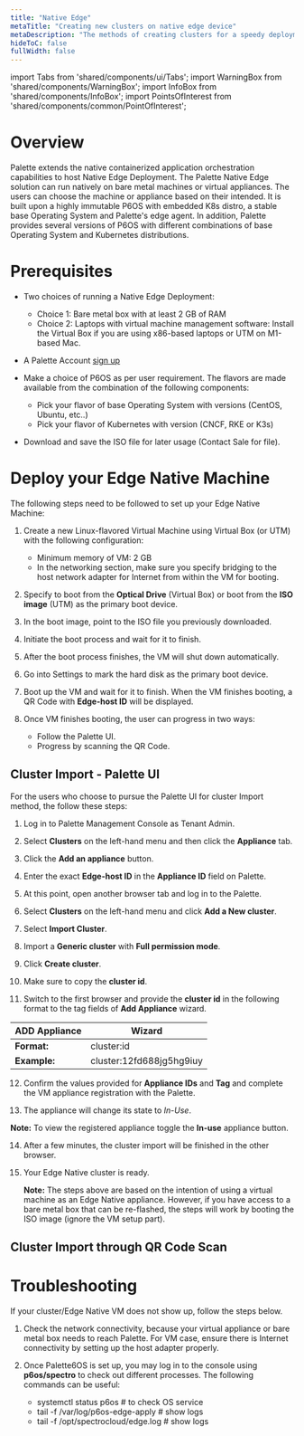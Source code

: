 ```yaml
---
title: "Native Edge"
metaTitle: "Creating new clusters on native edge device"
metaDescription: "The methods of creating clusters for a speedy deployment native edge device"
hideToC: false
fullWidth: false
---
```


import Tabs from 'shared/components/ui/Tabs';
import WarningBox from 'shared/components/WarningBox';
import InfoBox from 'shared/components/InfoBox';
import PointsOfInterest from 'shared/components/common/PointOfInterest';



# Overview

Palette extends the native containerized application orchestration capabilities to host Native Edge Deployment. The Palette Native Edge solution can run natively on bare metal machines or virtual appliances. The users can choose the machine or appliance based on their intended. It is built upon a highly immutable P6OS with embedded K8s distro, a stable base Operating System and Palette's edge agent. In addition, Palette provides several versions of P6OS with different combinations of base Operating System and Kubernetes distributions.

# Prerequisites

* Two choices of running a Native Edge Deployment:
  * Choice 1: Bare metal box with at least 2 GB of RAM
  * Choice 2: Laptops with virtual machine management software: Install the Virtual Box if you are using x86-based laptops or UTM on M1-based Mac.


* A Palette Account [sign up](https://spectrocloud.com/free-trial)


* Make a choice of P6OS as per user requirement. The flavors are made available from the combination of the following components:
  * Pick your flavor of base Operating System with versions (CentOS, Ubuntu, etc..)
  * Pick your flavor of Kubernetes with version (CNCF, RKE or K3s)


* Download and save the ISO file for later usage (Contact Sale for file).


# Deploy your Edge Native Machine

The following steps need to be followed to set up your Edge Native Machine:

1. Create a new Linux-flavored Virtual Machine using Virtual Box (or UTM) with the following configuration:

   * Minimum memory of VM: 2 GB
   * In the networking section, make sure you specify bridging to the host network adapter for Internet from within the VM for booting.


2. Specify to boot from the **Optical Drive** (Virtual Box) or boot from the **ISO image** (UTM) as the primary boot device.


3. In the boot image, point to the ISO file you previously downloaded. 


4. Initiate the boot process and wait for it to finish.


5. After the boot process finishes, the VM will shut down automatically.


6. Go into Settings to mark the hard disk as the primary boot device.


7. Boot up the VM and wait for it to finish. When the VM finishes booting, a QR Code with **Edge-host ID** will be displayed.


8. Once VM finishes booting, the user can progress in two ways:

   * Follow the Palette UI.
   * Progress by scanning the QR Code.


## Cluster Import - Palette UI

For the users who choose to pursue the Palette UI for cluster Import method, the follow these steps:

1. Log in to Palette Management Console as Tenant Admin.


2. Select **Clusters** on the left-hand menu and then click the **Appliance** tab.


3. Click the **Add an appliance** button.


4. Enter the exact **Edge-host ID** in the **Appliance ID** field on Palette.


5. At this point, open another browser tab and log in to the Palette.


6. Select **Clusters** on the left-hand menu and click **Add a New cluster**.


7. Select **Import Cluster**.


8. Import a **Generic cluster** with **Full permission mode**.


9. Click **Create cluster**.


10. Make sure to copy the **cluster id**.


11. Switch to the first browser and provide the **cluster id** in the following format to the tag fields of **Add Appliance** wizard.

  | **ADD Appliance** | **Wizard**               |
  | ----------------- | ------------------------ |
  | **Format:**       | cluster:id               |
  | **Example:**      | cluster:12fd688jg5hg9iuy |



12. Confirm the values provided for **Appliance IDs** and **Tag** and complete the VM appliance registration with the Palette.


13. The appliance will change its state to *In-Use*.

  **Note:** To view the registered appliance toggle the **In-use** appliance button.


14. After a few minutes, the cluster import will be finished in the other browser.


15. Your Edge Native cluster is ready.

    **Note:** The steps above are based on the intention of using a virtual machine as an Edge Native appliance. However, if you have access to a bare metal box that can be re-flashed, the steps will work by booting the ISO image (ignore the VM setup part).

## Cluster Import through QR Code Scan


# Troubleshooting

If your cluster/Edge Native VM does not show up, follow the steps below.

1. Check the network connectivity, because your virtual appliance or bare metal box needs to reach Palette. For VM case, ensure there is Internet connectivity by setting up the host adapter properly.


2. Once Palette6OS is set up, you may log in to the console using **p6os/spectro** to check out different processes. The following commands can be useful:
   
   * systemctl status p6os # to check OS service
   * tail -f /var/log/p6os-edge-apply # show logs
   * tail -f /opt/spectrocloud/edge.log # show logs











  


    




